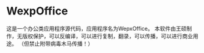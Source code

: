 # WexpOffice
这是一个办公类应用程序源代码，应用程序名为WepxOffice。
本软件由王硕制作，无版权保护，可以反编译，可以进行复制，翻录，可以传播，可以进行商业用途。
（但禁止附带病毒木马传播！）
